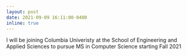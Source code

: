 ```yaml
---
layout: post
date: 2021-09-09 16:11:00-0400
inline: true
---
```


I will be joining Columbia Univeristy at the School of Engineering and Applied Sciences to pursue MS in Computer Science starting Fall 2021
